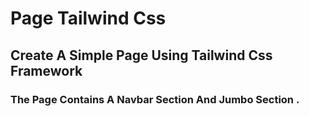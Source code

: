 # Page Tailwind Css 
## Create A Simple Page Using Tailwind Css Framework 
### The Page Contains A Navbar Section  And Jumbo Section .

